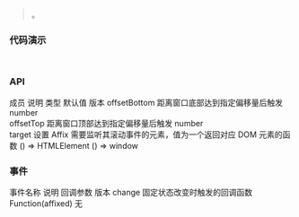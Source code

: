 #   

>  。


###  代码演示

```
 
```

### API
成员	说明	类型	默认值	版本
offsetBottom	距离窗口底部达到指定偏移量后触发	number		
offsetTop	距离窗口顶部达到指定偏移量后触发	number		
target	设置 Affix 需要监听其滚动事件的元素，值为一个返回对应 DOM 元素的函数	() => HTMLElement	() => window	
 


### 事件
事件名称	说明	回调参数	版本
change	固定状态改变时触发的回调函数	Function(affixed)	无
 

